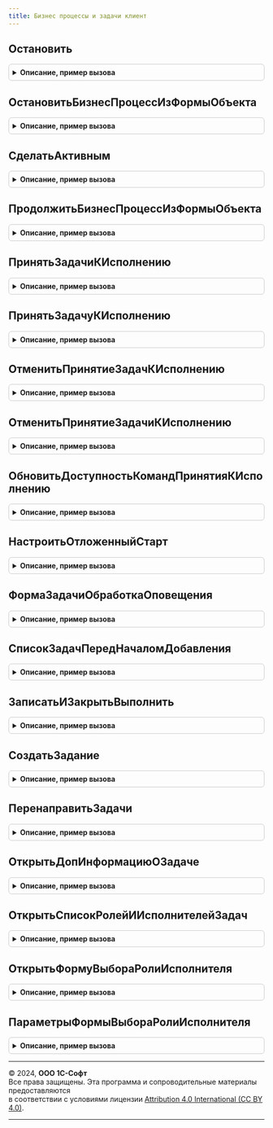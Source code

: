 ```yaml
---
title: Бизнес процессы и задачи клиент
---
```



## Остановить
<details style="margin: 1em 0; padding: 0.5em; border: 1px solid #ccc; border-radius: 6px;">

<summary style="font-weight: bold; cursor: pointer;">Описание, пример вызова</summary>

```bsl

// Отмечает указанные бизнес-процессы как остановленные.
//
// Параметры:
//  ПараметрКоманды  - Массив из ОпределяемыйТип.БизнесПроцесс
//                   - ОпределяемыйТип.БизнесПроцесс
//
Процедура Остановить(Знач ПараметрКоманды) Экспорт
```

Пример вызова
```bsl
БизнесПроцессыИЗадачиКлиент.Остановить(ПараметрКоманды) 
```
</details>

## ОстановитьБизнесПроцессИзФормыОбъекта
<details style="margin: 1em 0; padding: 0.5em; border: 1px solid #ccc; border-radius: 6px;">

<summary style="font-weight: bold; cursor: pointer;">Описание, пример вызова</summary>

```bsl

// Отмечает указанный бизнес-процесс как остановленный.
//  Предназначена для вызова из формы бизнес-процесса.
//
// Параметры:
//  Форма - ФормаКлиентскогоПриложения
//        - РасширениеУправляемойФормыДляОбъектов - форма бизнес-процесса, где:
//   * Объект - ОпределяемыйТип.БизнесПроцессОбъект - бизнес-процесс.
//
Процедура ОстановитьБизнесПроцессИзФормыОбъекта(Форма) Экспорт
```

Пример вызова
```bsl
БизнесПроцессыИЗадачиКлиент.ОстановитьБизнесПроцессИзФормыОбъекта(Форма) 
```
</details>

## СделатьАктивным
<details style="margin: 1em 0; padding: 0.5em; border: 1px solid #ccc; border-radius: 6px;">

<summary style="font-weight: bold; cursor: pointer;">Описание, пример вызова</summary>

```bsl

// Отмечает указанные бизнес-процессы как активные.
//
// Параметры:
//  ПараметрКоманды - Массив из ОпределяемыйТип.БизнесПроцесс
//                  - СтрокаГруппировкиДинамическогоСписка
//                  - ОпределяемыйТип.БизнесПроцесс - бизнес процесс.
//
Процедура СделатьАктивным(Знач ПараметрКоманды) Экспорт
```

Пример вызова
```bsl
БизнесПроцессыИЗадачиКлиент.СделатьАктивным(ПараметрКоманды) 
```
</details>

## ПродолжитьБизнесПроцессИзФормыОбъекта
<details style="margin: 1em 0; padding: 0.5em; border: 1px solid #ccc; border-radius: 6px;">

<summary style="font-weight: bold; cursor: pointer;">Описание, пример вызова</summary>

```bsl

// Отмечает указанный бизнес-процесс как активный.
// Предназначена для вызова из формы бизнес-процесса.
//
// Параметры:
//  Форма - ФормаКлиентскогоПриложения
//        - РасширениеУправляемойФормыДляОбъектов - форма бизнес-процесса, где:
//   * Объект - ОпределяемыйТип.БизнесПроцессОбъект - бизнес-процесс.
//
Процедура ПродолжитьБизнесПроцессИзФормыОбъекта(Форма) Экспорт
```

Пример вызова
```bsl
БизнесПроцессыИЗадачиКлиент.ПродолжитьБизнесПроцессИзФормыОбъекта(Форма) 
```
</details>

## ПринятьЗадачиКИсполнению
<details style="margin: 1em 0; padding: 0.5em; border: 1px solid #ccc; border-radius: 6px;">

<summary style="font-weight: bold; cursor: pointer;">Описание, пример вызова</summary>

```bsl

// Отмечает указанные задачи как принятые к исполнению.
//
// Параметры:
//  МассивЗадач - Массив из ЗадачаСсылка.ЗадачаИсполнителя
//
Процедура ПринятьЗадачиКИсполнению(Знач МассивЗадач) Экспорт
```

Пример вызова
```bsl
БизнесПроцессыИЗадачиКлиент.ПринятьЗадачиКИсполнению(МассивЗадач) 
```
</details>

## ПринятьЗадачуКИсполнению
<details style="margin: 1em 0; padding: 0.5em; border: 1px solid #ccc; border-radius: 6px;">

<summary style="font-weight: bold; cursor: pointer;">Описание, пример вызова</summary>

```bsl

// Отмечает указанную задачу как принятую к исполнению.
//
// Параметры:
//  Форма               - ФормаКлиентскогоПриложения
//                      - РасширениеУправляемойФормыДляОбъектов - форма задачи, где:
//   * Объект - ЗадачаОбъект - задача.
//  ТекущийПользователь - СправочникСсылка.ВнешниеПользователи
//                      - СправочникСсылка.Пользователи - ссылка на текущего
//                                                        пользователя приложения.
//
Процедура ПринятьЗадачуКИсполнению(Форма, ТекущийПользователь) Экспорт
```

Пример вызова
```bsl
БизнесПроцессыИЗадачиКлиент.ПринятьЗадачуКИсполнению(Форма, ТекущийПользователь) 
```
</details>

## ОтменитьПринятиеЗадачКИсполнению
<details style="margin: 1em 0; padding: 0.5em; border: 1px solid #ccc; border-radius: 6px;">

<summary style="font-weight: bold; cursor: pointer;">Описание, пример вызова</summary>

```bsl

// Отмечает указанные задачи как не принятые к исполнению.
//
// Параметры:
//  МассивЗадач - Массив из ЗадачаСсылка.ЗадачаИсполнителя
//
Процедура ОтменитьПринятиеЗадачКИсполнению(Знач МассивЗадач) Экспорт
```

Пример вызова
```bsl
БизнесПроцессыИЗадачиКлиент.ОтменитьПринятиеЗадачКИсполнению(МассивЗадач) 
```
</details>

## ОтменитьПринятиеЗадачиКИсполнению
<details style="margin: 1em 0; padding: 0.5em; border: 1px solid #ccc; border-radius: 6px;">

<summary style="font-weight: bold; cursor: pointer;">Описание, пример вызова</summary>

```bsl

// Отмечает указанную задачу как не принятую к исполнению.
//
// Параметры:
//  Форма - ФормаКлиентскогоПриложения
//        - РасширениеУправляемойФормыДляОбъектов - форма задачи, где:
//   * Объект - ЗадачаОбъект - задача.
//
Процедура ОтменитьПринятиеЗадачиКИсполнению(Форма) Экспорт
```

Пример вызова
```bsl
БизнесПроцессыИЗадачиКлиент.ОтменитьПринятиеЗадачиКИсполнению(Форма) 
```
</details>

## ОбновитьДоступностьКомандПринятияКИсполнению
<details style="margin: 1em 0; padding: 0.5em; border: 1px solid #ccc; border-radius: 6px;">

<summary style="font-weight: bold; cursor: pointer;">Описание, пример вызова</summary>

```bsl

// Устанавливает доступность команд принятия к исполнению.
//
// Параметры:
//  Форма - ФормаКлиентскогоПриложения - форма задачи, где:
//   * Элементы - ВсеЭлементыФормы - элементы формы. Содержит:
//     ** ФормаПринятьКИсполнению - ПолеВвода - кнопка команды на форме.
//     ** ФормаОтменитьПринятиеКИсполнению - ПолеВвода - кнопка команды на форме.
//
Процедура ОбновитьДоступностьКомандПринятияКИсполнению(Форма) Экспорт
```

Пример вызова
```bsl
БизнесПроцессыИЗадачиКлиент.ОбновитьДоступностьКомандПринятияКИсполнению(Форма) 
```
</details>

## НастроитьОтложенныйСтарт
<details style="margin: 1em 0; padding: 0.5em; border: 1px solid #ccc; border-radius: 6px;">

<summary style="font-weight: bold; cursor: pointer;">Описание, пример вызова</summary>

```bsl

// Открывает форму для настройки отложенного старта бизнес процесса.
//
// Параметры:
//  БизнесПроцесс  - ОпределяемыйТип.БизнесПроцесс
//  СрокИсполнения - Дата
//
Процедура НастроитьОтложенныйСтарт(БизнесПроцесс, СрокИсполнения) Экспорт
```

Пример вызова
```bsl
БизнесПроцессыИЗадачиКлиент.НастроитьОтложенныйСтарт(БизнесПроцесс, СрокИсполнения) 
```
</details>

## ФормаЗадачиОбработкаОповещения
<details style="margin: 1em 0; padding: 0.5em; border: 1px solid #ccc; border-radius: 6px;">

<summary style="font-weight: bold; cursor: pointer;">Описание, пример вызова</summary>

```bsl

// Стандартный обработчик оповещения для форм выполнения задач.
//  Для вызова из обработчика события формы ОбработкаОповещения.
//
// Параметры:
//  Форма      - ФормаКлиентскогоПриложения - форма выполнения задачи, где:
//   * Объект - ЗадачаОбъект  - задача объекта.
//  ИмяСобытия - Строка       - имя события.
//  Параметр   - Произвольный - параметр события.
//  Источник   - Произвольный - источник события.
//
Процедура ФормаЗадачиОбработкаОповещения(Форма, ИмяСобытия, Параметр, Источник) Экспорт
```

Пример вызова
```bsl
БизнесПроцессыИЗадачиКлиент.ФормаЗадачиОбработкаОповещения(Форма, ИмяСобытия, Параметр, Источник) 
```
</details>

## СписокЗадачПередНачаломДобавления
<details style="margin: 1em 0; padding: 0.5em; border: 1px solid #ccc; border-radius: 6px;">

<summary style="font-weight: bold; cursor: pointer;">Описание, пример вызова</summary>

```bsl

// Стандартный обработчик ПередНачаломДобавления для списков задач.
//  Для вызова из обработчика события таблицы формы ПередНачаломДобавления.
//
// Параметры:
//  Форма        - ФормаКлиентскогоПриложения - форма задачи.
//  Элемент      - ТаблицаФормы - элементы таблицы формы.
//  Отказ        - Булево - признак отказа от добавления объекта. Если в теле процедуры-обработчика установить данному
//                          параметру значение Истина, то добавление объекта выполнено не будет.
//  Копирование  - Булево - определяет режим копирования. Если установлено Истина, то происходит копирование строки.
//  Родитель     - Неопределено
//               - СправочникСсылка
//               - ПланСчетовСсылка - ссылка на элемент, который будет использован при
//                                    добавлении в качестве родителя.
//  Группа       - Булево - признак добавления группы. Истина - будет добавлена группа.
//
Процедура СписокЗадачПередНачаломДобавления(Форма, Элемент, Отказ, Копирование, Родитель, Группа) Экспорт
```

Пример вызова
```bsl
БизнесПроцессыИЗадачиКлиент.СписокЗадачПередНачаломДобавления(Форма, Элемент, Отказ, Копирование, Родитель, Группа) 
```
</details>

## ЗаписатьИЗакрытьВыполнить
<details style="margin: 1em 0; padding: 0.5em; border: 1px solid #ccc; border-radius: 6px;">

<summary style="font-weight: bold; cursor: pointer;">Описание, пример вызова</summary>

```bsl

// Записать и закрыть форму выполнения задачи.
//
// Параметры:
//  Форма  - ФормаКлиентскогоПриложения - форма выполнения задачи, где:
//   * Объект - ЗадачаОбъект - задача бизнес-процесса.
//  ВыполнитьЗадачу  - Булево - задача записывается в режиме выполнения.
//  ПараметрыОповещения - Структура - дополнительные параметры оповещения.
//
// Возвращаемое значение:
//   Булево   - Истина, если запись прошла успешно.
//
Функция ЗаписатьИЗакрытьВыполнить(Форма, ВыполнитьЗадачу = Ложь, ПараметрыОповещения = Неопределено) Экспорт
```

Пример вызова
```bsl
Результат = БизнесПроцессыИЗадачиКлиент.ЗаписатьИЗакрытьВыполнить(Форма, ВыполнитьЗадачу, ПараметрыОповещения);
```
</details>

## СоздатьЗадание
<details style="margin: 1em 0; padding: 0.5em; border: 1px solid #ccc; border-radius: 6px;">

<summary style="font-weight: bold; cursor: pointer;">Описание, пример вызова</summary>

```bsl

// Открыть форму для ввода нового задания.
//
// Параметры:
//  ФормаВладелец  - ФормаКлиентскогоПриложения - форма, которая должна быть владельцем для открываемой.
//  ПараметрыФормы - Структура - параметры открываемой формы.
//
Процедура СоздатьЗадание(Знач ФормаВладелец = Неопределено, Знач ПараметрыФормы = Неопределено) Экспорт
```

Пример вызова
```bsl
БизнесПроцессыИЗадачиКлиент.СоздатьЗадание(ФормаВладелец, ПараметрыФормы);
```
</details>

## ПеренаправитьЗадачи
<details style="margin: 1em 0; padding: 0.5em; border: 1px solid #ccc; border-radius: 6px;">

<summary style="font-weight: bold; cursor: pointer;">Описание, пример вызова</summary>

```bsl

// Открыть форму для перенаправления одной или нескольких задач другому исполнителю.
//
// Параметры:
//  ПеренаправляемыеЗадачи - Массив из ЗадачаСсылка.ЗадачаИсполнителя
//  ФормаВладелец - ФормаКлиентскогоПриложения - форма, которая должна быть владельцем для открываемой
//                                               формы перенаправления задач.
//
Процедура ПеренаправитьЗадачи(ПеренаправляемыеЗадачи, ФормаВладелец) Экспорт
```

Пример вызова
```bsl
БизнесПроцессыИЗадачиКлиент.ПеренаправитьЗадачи(ПеренаправляемыеЗадачи, ФормаВладелец) 
```
</details>

## ОткрытьДопИнформациюОЗадаче
<details style="margin: 1em 0; padding: 0.5em; border: 1px solid #ccc; border-radius: 6px;">

<summary style="font-weight: bold; cursor: pointer;">Описание, пример вызова</summary>

```bsl

// Открыть форму с дополнительной информацией о задаче.
//
// Параметры:
//  ЗадачаСсылка - ЗадачаСсылка.ЗадачаИсполнителя
//
Процедура ОткрытьДопИнформациюОЗадаче(Знач ЗадачаСсылка) Экспорт
```

Пример вызова
```bsl
БизнесПроцессыИЗадачиКлиент.ОткрытьДопИнформациюОЗадаче(ЗадачаСсылка) 
```
</details>

## ОткрытьСписокРолейИИсполнителейЗадач
<details style="margin: 1em 0; padding: 0.5em; border: 1px solid #ccc; border-radius: 6px;">

<summary style="font-weight: bold; cursor: pointer;">Описание, пример вызова</summary>

```bsl

// Открывает список ролей и исполнителей задач.
//
Процедура ОткрытьСписокРолейИИсполнителейЗадач() Экспорт
```

Пример вызова
```bsl
БизнесПроцессыИЗадачиКлиент.ОткрытьСписокРолейИИсполнителейЗадач() 
```
</details>

## ОткрытьФормуВыбораРолиИсполнителя
<details style="margin: 1em 0; padding: 0.5em; border: 1px solid #ccc; border-radius: 6px;">

<summary style="font-weight: bold; cursor: pointer;">Описание, пример вызова</summary>

```bsl

// Открывает форму выбора роли исполнителя.
//
// Параметры:
//  ПараметрыФормы - см. ПараметрыФормыВыбораРолиИсполнителя
//  Владелец - Неопределено
//           - ФормаКлиентскогоПриложения - форма из которой открывается форма выбора роли исполнителя.
//
Процедура ОткрытьФормуВыбораРолиИсполнителя(ПараметрыФормы, Владелец) Экспорт
```

Пример вызова
```bsl
БизнесПроцессыИЗадачиКлиент.ОткрытьФормуВыбораРолиИсполнителя(ПараметрыФормы, Владелец) 
```
</details>

## ПараметрыФормыВыбораРолиИсполнителя
<details style="margin: 1em 0; padding: 0.5em; border: 1px solid #ccc; border-radius: 6px;">

<summary style="font-weight: bold; cursor: pointer;">Описание, пример вызова</summary>

```bsl

// Параметры открытия формы выбора роли исполнителя.
//
// Параметры:
//  РольИсполнителя - СправочникСсылка.РолиИсполнителей - роль для ролевой адресации задачи участникам бизнес-процессов.
//  ОсновнойОбъектАдресации - Произвольный - основной объект адресации для направления задачи.
//  ДополнительныйОбъектАдресации - Произвольный - дополнительный объект адресации для направления задачи
//
// Возвращаемое значение:
//  Структура:
//   * РольИсполнителя  - СправочникСсылка.РолиИсполнителей - роль для ролевой адресации задачи участникам бизнес-процессов.
//   * ОсновнойОбъектАдресации - Произвольный - основной объект адресации для направления задачи
//   * ДополнительныйОбъектАдресации - Произвольный - дополнительный объект адресации для направления задачи
//   * ВыборОбъектаАдресации - Булево - если Истина, то в списке будет выбран основной объект адресации.
//
Функция ПараметрыФормыВыбораРолиИсполнителя(РольИсполнителя, ОсновнойОбъектАдресации = Неопределено, Экспорт
```

Пример вызова
```bsl
Результат = БизнесПроцессыИЗадачиКлиент.ПараметрыФормыВыбораРолиИсполнителя(РольИсполнителя, ОсновнойОбъектАдресации, );
```
</details>

---

© 2024, **ООО 1С-Софт**  
Все права защищены. Эта программа и сопроводительные материалы предоставляются  
в соответствии с условиями лицензии [Attribution 4.0 International (CC BY 4.0)](https://creativecommons.org/licenses/by/4.0/legalcode).

---

